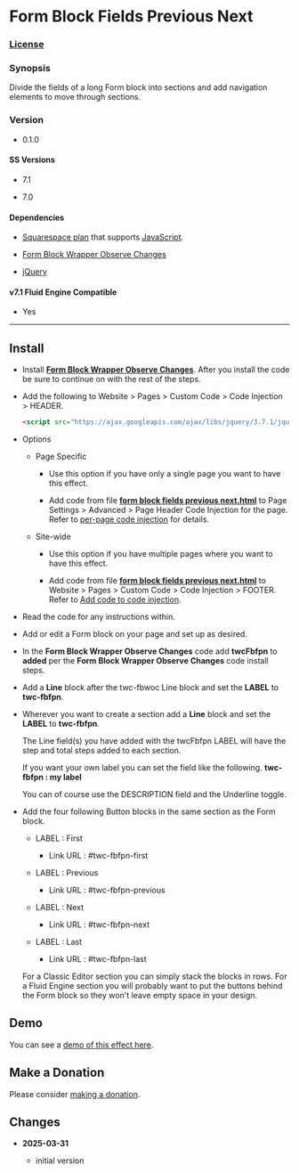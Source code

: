 # Form Block Fields Previous Next

### [License][1]

### Synopsis

Divide the fields of a long Form block into sections and add navigation elements
to move through sections.

### Version

 * 0.1.0

#### SS Versions

  * 7.1
  
  * 7.0

#### Dependencies

  * [Squarespace plan][2] that supports [JavaScript][3].
  
  * [Form Block Wrapper Observe Changes][4]
  
  * [jQuery][5]

#### v7.1 Fluid Engine Compatible

  * Yes

---

## Install

* Install **[Form Block Wrapper Observe Changes][6]**. After you install the
  code be sure to continue on with the rest of the steps.
  
* Add the following to Website > Pages > Custom Code > Code Injection >
  HEADER.
  
  ```html
  <script src="https://ajax.googleapis.com/ajax/libs/jquery/3.7.1/jquery.min.js"></script>
  ```

* Options

  * Page Specific
  
    * Use this option if you have only a single page you want to have this
      effect.
      
    * Add code from file **[form block fields previous next.html][7]** to
      Page Settings > Advanced > Page Header Code Injection for the page. Refer
      to [per-page code injection][8] for details.
      
  * Site-wide
  
    * Use this option if you have multiple pages where you want to have this
      effect.
      
    * Add code from file **[form block fields previous next.html][7]** to
      Website > Pages > Custom Code > Code Injection > FOOTER. Refer to [Add
      code to code injection][9].
      
* Read the code for any instructions within.

* Add or edit a Form block on your page and set up as desired.
  
* In the **Form Block Wrapper Observe Changes** code add **twcFbfpn** to
  **added** per the **Form Block Wrapper Observe Changes** code install steps.
  
* Add a **Line** block after the twc-fbwoc Line block and set the **LABEL** to
  **twc-fbfpn**.
  
* Wherever you want to create a section add a **Line** block and set the
  **LABEL** to **twc-fbfpn**.
  
  The Line field(s) you have added with the twcFbfpn LABEL will have the step
  and total steps added to each section.
  
  If you want your own label you can set the field like the following.
  **twc-fbfpn : my label**
  
  You can of course use the DESCRIPTION field and the Underline toggle.
  
* Add the four following Button blocks in the same section as the Form block.

  * LABEL : First
  
    * Link URL : #twc-fbfpn-first
  
  * LABEL : Previous
  
    * Link URL : #twc-fbfpn-previous
  
  * LABEL : Next
  
    * Link URL : #twc-fbfpn-next
  
  * LABEL : Last
  
    * Link URL : #twc-fbfpn-last
    
  For a Classic Editor section you can simply stack the blocks in rows. For a
  Fluid Engine section you will probably want to put the buttons behind the Form
  block so they won't leave empty space in your design.

## Demo

You can see a [demo of this effect here][10].

## Make a Donation

Please consider [making a donation][11].

## Changes

<!-- * **2024-04-28**

  * update to work with Form Block Wrapper Observe Changes v0.3.0
  * bumped version to 0.3.0
  -->
* **2025-03-31**

  * initial version

[1]: https://github.com/tomsWebConsulting/twcsl/blob/main/LICENSE.txt#L1
[2]: https://www.squarespace.com/pricing
[3]: https://en.wikipedia.org/wiki/JavaScript
[4]: https://github.com/tomsWebConsulting/twcsl/tree/main/Block/Form/Form%20Block%20Wrapper%20Observe%20Changes
[5]: https://jquery.com/
[6]: https://github.com/tomsWebConsulting/twcsl/tree/main/Block/Form/Form%20Block%20Wrapper%20Observe%20Changes#form-block-wrapper-observe-changes
[7]: form%20block%20fields%20previous%20next.html#L1
[8]: https://support.squarespace.com/hc/en-us/articles/205815908-Using-code-injection#toc-per-page-code-injection
[9]: https://support.squarespace.com/hc/en-us/articles/205815908-Using-code-injection#toc-add-code-to-code-injection
[10]: https://toms-web-consulting-demos.squarespace.com/form-block-fields-previous-next?password=twcdemos
[11]: https://github.com/tomsWebConsulting/twcsl#make-a-donation
